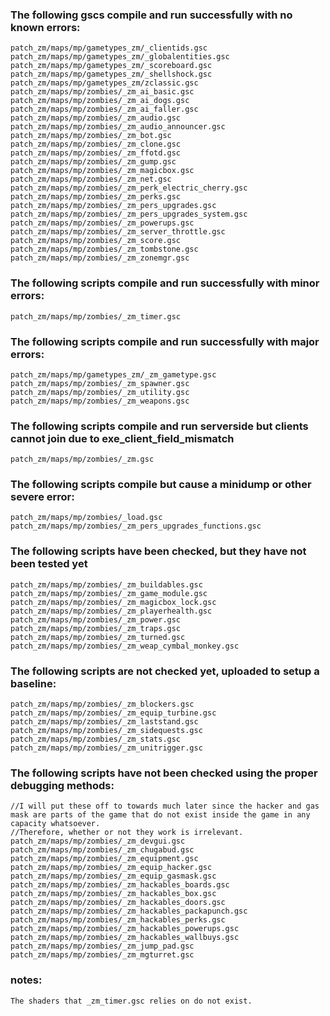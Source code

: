 ### The following gscs compile and run successfully with no known errors:
```
patch_zm/maps/mp/gametypes_zm/_clientids.gsc
patch_zm/maps/mp/gametypes_zm/_globalentities.gsc
patch_zm/maps/mp/gametypes_zm/_scoreboard.gsc
patch_zm/maps/mp/gametypes_zm/_shellshock.gsc
patch_zm/maps/mp/gametypes_zm/zclassic.gsc
patch_zm/maps/mp/zombies/_zm_ai_basic.gsc
patch_zm/maps/mp/zombies/_zm_ai_dogs.gsc
patch_zm/maps/mp/zombies/_zm_ai_faller.gsc
patch_zm/maps/mp/zombies/_zm_audio.gsc
patch_zm/maps/mp/zombies/_zm_audio_announcer.gsc
patch_zm/maps/mp/zombies/_zm_bot.gsc
patch_zm/maps/mp/zombies/_zm_clone.gsc
patch_zm/maps/mp/zombies/_zm_ffotd.gsc
patch_zm/maps/mp/zombies/_zm_gump.gsc
patch_zm/maps/mp/zombies/_zm_magicbox.gsc
patch_zm/maps/mp/zombies/_zm_net.gsc
patch_zm/maps/mp/zombies/_zm_perk_electric_cherry.gsc
patch_zm/maps/mp/zombies/_zm_perks.gsc
patch_zm/maps/mp/zombies/_zm_pers_upgrades.gsc
patch_zm/maps/mp/zombies/_zm_pers_upgrades_system.gsc
patch_zm/maps/mp/zombies/_zm_powerups.gsc
patch_zm/maps/mp/zombies/_zm_server_throttle.gsc
patch_zm/maps/mp/zombies/_zm_score.gsc
patch_zm/maps/mp/zombies/_zm_tombstone.gsc
patch_zm/maps/mp/zombies/_zm_zonemgr.gsc
```
### The following scripts compile and run successfully with minor errors:
```
patch_zm/maps/mp/zombies/_zm_timer.gsc
```
### The following scripts compile and run successfully with major errors:
```
patch_zm/maps/mp/gametypes_zm/_zm_gametype.gsc
patch_zm/maps/mp/zombies/_zm_spawner.gsc
patch_zm/maps/mp/zombies/_zm_utility.gsc
patch_zm/maps/mp/zombies/_zm_weapons.gsc
```
### The following scripts compile and run serverside but clients cannot join due to exe_client_field_mismatch
```
patch_zm/maps/mp/zombies/_zm.gsc
```
### The following scripts compile but cause a minidump or other severe error:
```
patch_zm/maps/mp/zombies/_load.gsc
patch_zm/maps/mp/zombies/_zm_pers_upgrades_functions.gsc
```
### The following scripts have been checked, but they have not been tested yet
```
patch_zm/maps/mp/zombies/_zm_buildables.gsc
patch_zm/maps/mp/zombies/_zm_game_module.gsc
patch_zm/maps/mp/zombies/_zm_magicbox_lock.gsc
patch_zm/maps/mp/zombies/_zm_playerhealth.gsc
patch_zm/maps/mp/zombies/_zm_power.gsc
patch_zm/maps/mp/zombies/_zm_traps.gsc
patch_zm/maps/mp/zombies/_zm_turned.gsc
patch_zm/maps/mp/zombies/_zm_weap_cymbal_monkey.gsc
```
### The following scripts are not checked yet, uploaded to setup a baseline:
```
patch_zm/maps/mp/zombies/_zm_blockers.gsc
patch_zm/maps/mp/zombies/_zm_equip_turbine.gsc
patch_zm/maps/mp/zombies/_zm_laststand.gsc
patch_zm/maps/mp/zombies/_zm_sidequests.gsc
patch_zm/maps/mp/zombies/_zm_stats.gsc
patch_zm/maps/mp/zombies/_zm_unitrigger.gsc
```
### The following scripts have not been checked using the proper debugging methods:
```
//I will put these off to towards much later since the hacker and gas mask are parts of the game that do not exist inside the game in any capacity whatsoever.
//Therefore, whether or not they work is irrelevant.
patch_zm/maps/mp/zombies/_zm_devgui.gsc
patch_zm/maps/mp/zombies/_zm_chugabud.gsc
patch_zm/maps/mp/zombies/_zm_equipment.gsc
patch_zm/maps/mp/zombies/_zm_equip_hacker.gsc
patch_zm/maps/mp/zombies/_zm_equip_gasmask.gsc
patch_zm/maps/mp/zombies/_zm_hackables_boards.gsc
patch_zm/maps/mp/zombies/_zm_hackables_box.gsc
patch_zm/maps/mp/zombies/_zm_hackables_doors.gsc
patch_zm/maps/mp/zombies/_zm_hackables_packapunch.gsc
patch_zm/maps/mp/zombies/_zm_hackables_perks.gsc
patch_zm/maps/mp/zombies/_zm_hackables_powerups.gsc
patch_zm/maps/mp/zombies/_zm_hackables_wallbuys.gsc
patch_zm/maps/mp/zombies/_zm_jump_pad.gsc
patch_zm/maps/mp/zombies/_zm_mgturret.gsc
```
### notes:
```
The shaders that _zm_timer.gsc relies on do not exist.
```


